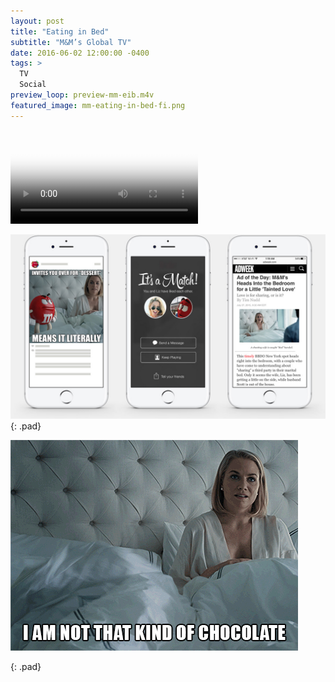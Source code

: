 ```yaml
---
layout: post
title: "Eating in Bed"
subtitle: "M&M’s Global TV"
date: 2016-06-02 12:00:00 -0400
tags: >
  TV
  Social
preview_loop: preview-mm-eib.m4v
featured_image: mm-eating-in-bed-fi.png
---
```


<!-- <div class="embed-container"><iframe src="https://www.youtube.com/embed/-kTSTO9b2Ds" frameborder="0"  allowFullScreen></iframe></div>

<div class="mm-tease row">
    <video class="column large-6" autoplay muted loop>
        <source src="{{ site.baseurl }}/assets/mp4/mm-eib-texting.mp4"  type="video/mp4" />
        Your browser does not support the video tag.
    </video>
    <div class="column large-5 large-offset-1">
        <div class="vert-align">
            <p class="kicker">We teased the spot with Red looking for love (in all the wrong places). He meets Liz on Tinder and tries to play it cool. Their relationship unfolds post by post across social media.</p>
        </div>
    </div>
</div> -->

<video autoplay controls poster="{{ site.baseurl }}/assets/preplay/mm-eib-preplay.jpg">
    <source src="{{ site.baseurl }}/assets/mp4/mm-eib-30.m4v" type="video/mp4" />
    Your browser does not support the video tag.
</video>

![Social and Press](/assets/img/mm-eib-phones.jpg "Meme, Tinder and Adweek")
{: .pad}

<!-- <div>
    <div class="embed-container embed-narrow"><iframe src="https://www.youtube.com/embed/927VQS2pCeA" frameborder="0"  allowFullScreen></iframe></div>
</div> -->

![Gif for social media](/assets/img/mm-eating-in-bed-notThat.gif "I'm not that kind of chocolate")
  <!-- <img src="/assets/img/mm-eating-in-bed-notThat.gif" alt="Red M&M I'm not that kind of chocolate"> -->
{: .pad}
